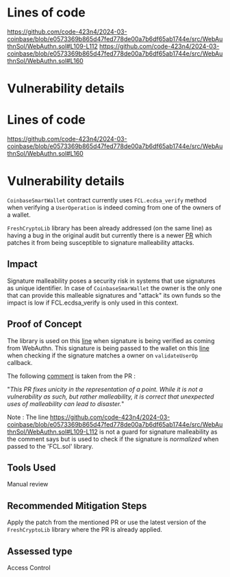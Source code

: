 # Lines of code

https://github.com/code-423n4/2024-03-coinbase/blob/e0573369b865d47fed778de00a7b6df65ab1744e/src/WebAuthnSol/WebAuthn.sol#L109-L112
https://github.com/code-423n4/2024-03-coinbase/blob/e0573369b865d47fed778de00a7b6df65ab1744e/src/WebAuthnSol/WebAuthn.sol#L160


# Vulnerability details

# Lines of code

https://github.com/code-423n4/2024-03-coinbase/blob/e0573369b865d47fed778de00a7b6df65ab1744e/src/WebAuthnSol/WebAuthn.sol#L160


# Vulnerability details

`CoinbaseSmartWallet` contract currently uses `FCL.ecdsa_verify` method when verifying a `UserOperation` is indeed coming from one of the owners of a wallet.

`FreshCryptoLib` library has been already addressed (on the same line) as having a bug in the original audit but currently there is a newer [PR](https://github.com/rdubois-crypto/FreshCryptoLib/pull/65) which patches it from being susceptible to signature malleability attacks.

## Impact

Signature malleability poses a security risk in systems that use signatures as unique identifier.
In case of `CoinbaseSmarWallet` the owner is the only one that can provide this malleable signatures and "attack" its own funds so the impact is low if FCL.ecdsa_verify is only used in this context.

## Proof of Concept

The library is used on this [line](https://github.com/code-423n4/2024-03-coinbase/blob/e0573369b865d47fed778de00a7b6df65ab1744e/src/WebAuthnSol/WebAuthn.sol#L160) when signature is being verified as coming from WebAuthn. This signature is being passed to the wallet on this [line](https://github.com/code-423n4/2024-03-coinbase/blob/e0573369b865d47fed778de00a7b6df65ab1744e/src/SmartWallet/CoinbaseSmartWallet.sol#L321) when checking if the signature matches a owner on `validateUserOp` callback. 

The following [comment](https://github.com/rdubois-crypto/FreshCryptoLib/pull/65#issuecomment-2036417191) is taken from the PR :

"*This PR fixes unicity in the representation of a point. While it is not a vulnerability as such, but rather malleability, it is correct that unexpected uses of malleability can lead to disaster.*"

Note : The line https://github.com/code-423n4/2024-03-coinbase/blob/e0573369b865d47fed778de00a7b6df65ab1744e/src/WebAuthnSol/WebAuthn.sol#L109-L112 is not a guard for signature malleability as the comment says but is used to check if the signature is *normalized* when passed to the 'FCL.sol' library. 

## Tools Used
Manual review

## Recommended Mitigation Steps

Apply the patch from the mentioned PR or use the latest version of the `FreshCryptoLib` library where the PR is already applied.






## Assessed type

Access Control